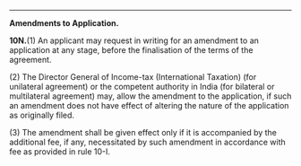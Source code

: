 ****

**Amendments to Application.**

**10N.**(1) An applicant may request in writing for an amendment to an application at any stage, before the finalisation of the terms of the agreement.

(2) The Director General of Income-tax (International Taxation) (for unilateral agreement) or the competent authority in India (for bilateral or multilateral agreement) may, allow the amendment to the application, if such an amendment does not have effect of altering the nature of the application as originally filed.

(3) The amendment shall be given effect only if it is accompanied by the additional fee, if any, necessitated by such amendment in accordance with fee as provided in rule 10-I.
